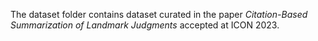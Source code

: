 The dataset folder contains dataset curated in the paper _Citation-Based Summarization of Landmark Judgments_ accepted at ICON 2023.
